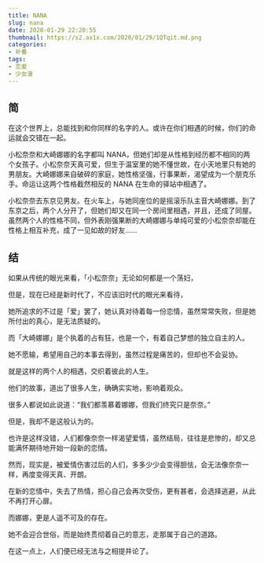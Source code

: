 ```yaml
---
title: NANA
slug: nana
date: 2020-01-29 22:20:55
thumbnail: https://s2.ax1x.com/2020/01/29/1QTqit.md.png
categories:
- 补番
tags:
- 恋爱
- 少女漫
---
```


## 简

在这个世界上，总能找到和你同样的名字的人。或许在你们相遇的时候，你们的命运就会交错在一起。

小松奈奈和大崎娜娜的名字都叫 NANA，但她们却是从性格到经历都不相同的两个女孩子。小松奈奈天真可爱，但生于温室里的她不懂世故，在小天地里只有她的男朋友。大崎娜娜来自破碎的家庭，她性格坚强，行事果断，渴望成为一个朋克乐手。命运让这两个性格截然相反的 NANA 在生命的驿站中相遇了。

小松奈奈去东京见男友。在火车上，与她同座位的是摇滚乐队主音大崎娜娜。到了东京之后，两个人分开了，但她们却又在同一个房间里相遇，并且，还成了同屋。虽然两个人的性格不同，但外表刚强果断的大崎娜娜与单纯可爱的小松奈奈却能在性格上相互补充，成了一见如故的好友……

## 结

如果从传统的眼光来看，「小松奈奈」无论如何都是一个荡妇，

但是，现在已经是新时代了，不应该旧时代的眼光来看待，

她所追求的不过是「爱」罢了，她认真对待着每一份恋情，虽然常常失败，但是她所付出的真心，是无法质疑的。

而「大崎娜娜」是个执着的占有狂，也是一个，有着自己梦想的独立自主的人。

她不愿输，希望用自己的本事去得到，虽然过程是痛苦的，但却也不会妥协。

就是这样的两个人的相遇，交织着彼此的人生。

他们的故事，道出了很多人生，确确实实地，影响着观众。

很多人都说如此说道：“我们都羡慕着娜娜，但我们终究只是奈奈。”

但是，我却不是这般认为的。

也许是这样没错，人们都像奈奈一样渴望爱情，虽然结局，往往是悲惨的，却又总能满怀期待地开始一段新的恋情。

然而，现实是，被爱情伤害过后的人们，多多少少会变得胆怯，会无法像奈奈一样，再度变得天真、开朗。

在新的恋情中，失去了热情，担心自己会再次受伤，更有甚者，会选择逃避，从此不再打开心扉。

而娜娜，更是人遥不可及的存在。

她不会迎合世俗，而是始终贯彻着自己的意志，走那属于自己的道路。

在这一点上，人们便已经无法与之相提并论了。

